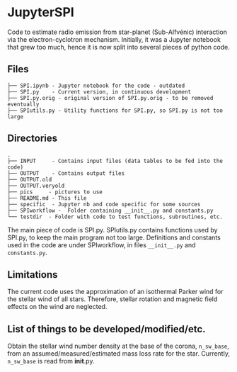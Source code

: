 # JupyterSPI

Code to estimate radio emission from star-planet (Sub-Alfvénic) interaction
via the electron-cyclotron mechanism.  Initially, it was a Jupyter notebook
that grew too much, hence it is now split into several pieces of python code.

## Files

```
├── SPI.ipynb - Jupyter notebook for the code - outdated
├── SPI.py    - Current version, in continuous development
├── SPI.py.orig - original version of SPI.py.orig - to be removed eventually
├── SPIutils.py - Utility functions for SPI.py, so SPI.py is not too large 
```

## Directories

```
.
├── INPUT     - Contains input files (data tables to be fed into the code)
├── OUTPUT    - Contains output files 
├── OUTPUT.old
├── OUTPUT.veryold
├── pics     - pictures to use
├── README.md - This file
├── specific  - Jupyter nb and code specific for some sources 
├── SPIworkflow -  Folder containing __init__.py and constants.py 
└── testdir  - Folder with code to test functions, subroutines, etc.
```

The main piece of code is SPI.py.
SPIutils.py contains functions used by SPI.py, to keep the main program not
too large. 
Definitions and constants used in the code are under SPIworkflow, in files
``__init__.py`` and ``constants.py``. 



## Limitations 

The current code uses the approximation of an isothermal Parker wind for the
stellar wind of all stars. Therefore, stellar rotation and magnetic field
effects on the wind are neglected.  


## List of things to be developed/modified/etc. 

Obtain the stellar wind number density at the base of the corona,
``n_sw_base``, from an assumed/measured/estimated mass loss rate for the star.
Currently, ``n_sw_base`` is read from __init__.py.
